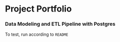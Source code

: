 # Project Portfolio


### Data Modeling and ETL Pipeline with Postgres
To test, run according to `README`
